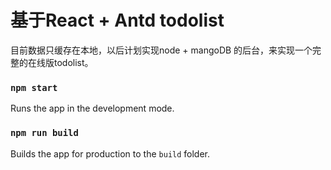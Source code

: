 # 基于React + Antd todolist

目前数据只缓存在本地，以后计划实现node + mangoDB 的后台，来实现一个完整的在线版todolist。

### `npm start`

Runs the app in the development mode.

### `npm run build`

Builds the app for production to the `build` folder.